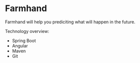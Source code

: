 # Farmhand
Farmhand will help you prediciting what will happen in the future.

Technology overview:

- Spring Boot
- Angular
- Maven
- Git
